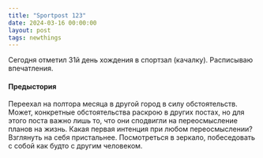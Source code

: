 ```yaml
---
title: "Sportpost 123"
date: 2024-03-16 00:00:00
layout: post
tags: newthings
---
```


Сегодня отметил 31й день хождения в спортзал (качалку). Расписываю впечатления.

<!--more-->

#### Предыстория

Переехал на полтора месяца в другой город в силу обстоятельств. Может, конкретные обстоятельства раскрою в других постах, но для этого поста важно лишь то, что они сподвигли на переосмысление планов на жизнь. Какая первая интенция при любом переосмыслении? Взглянуть на себя пристальнее. Посмотреться в зеркало, побеседовать с собой как будто с другим человеком.  